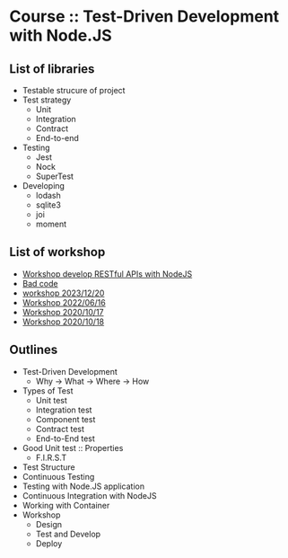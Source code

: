 # Course :: Test-Driven Development with Node.JS

## List of libraries
* Testable strucure of project
* Test strategy
  * Unit
  * Integration
  * Contract
  * End-to-end 
* Testing
  * Jest
  * Nock
  * SuperTest
* Developing
  * lodash
  * sqlite3
  * joi
  * moment

## List of workshop
* [Workshop develop RESTful APIs with NodeJS](https://github.com/up1/workshop-nodejs-rest-api)
* [Bad code](https://github.com/up1/workshop-nodejs-badcode)
* [workshop 2023/12/20](https://github.com/up1/workshop-nodejs-20231220)
* [Workshop 2022/06/16](https://github.com/up1/demo-nodejs-20220616)
* [Workshop 2020/10/17](https://github.com/up1/workshop-tdd-nodejs-20201017)
* [Workshop 2020/10/18](https://github.com/up1/workshop-tdd-nodejs-20201018)

## Outlines
* Test-Driven Development
  * Why -> What -> Where -> How
* Types of Test
  * Unit test
  * Integration test
  * Component test
  * Contract test
  * End-to-End test
* Good Unit test :: Properties
  * F.I.R.S.T
* Test Structure
* Continuous Testing
* Testing with Node.JS application
* Continuous Integration with NodeJS
* Working with Container
* Workshop
  * Design
  * Test and Develop
  * Deploy
  
  
  
  
